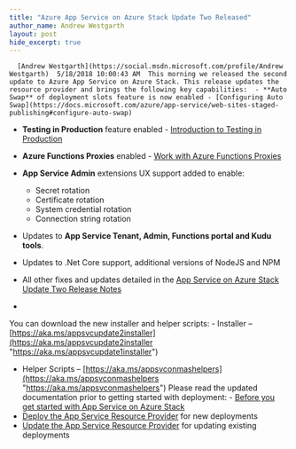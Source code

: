 ```yaml
---
title: "Azure App Service on Azure Stack Update Two Released"
author_name: Andrew Westgarth
layout: post
hide_excerpt: true
---
```

      [Andrew Westgarth](https://social.msdn.microsoft.com/profile/Andrew Westgarth)  5/18/2018 10:00:43 AM  This morning we released the second update to Azure App Service on Azure Stack. This release updates the resource provider and brings the following key capabilities:  - **Auto Swap** of deployment slots feature is now enabled - [Configuring Auto Swap](https://docs.microsoft.com/azure/app-service/web-sites-staged-publishing#configure-auto-swap)
 - **Testing in Production** feature enabled - [Introduction to Testing in Production](https://azure.microsoft.com/resources/videos/introduction-to-azure-websites-testing-in-production-with-galin-iliev/)
 - **Azure Functions Proxies** enabled - [Work with Azure Functions Proxies](https://docs.microsoft.com/en-us/azure/azure-functions/functions-proxies)
 - **App Service Admin** extensions UX support added to enable: 
	 - Secret rotation
	 - Certificate rotation
	 - System credential rotation
	 - Connection string rotation
	  
 - Updates to **App Service Tenant, Admin, Functions portal and Kudu tools**.
 - Updates to .Net Core support, additional versions of NodeJS and NPM
 - All other fixes and updates detailed in the [App Service on Azure Stack Update Two Release Notes](http://docs.microsoft.com/azure/azure-stack/azure-stack-app-service-release-notes-update-two)
 - 
  You can download the new installer and helper scripts:  - Installer – [https://aka.ms/appsvcupdate2installer](https://aka.ms/appsvcupdate2installer "https://aka.ms/appsvcupdate1installer")
 - Helper Scripts – [https://aka.ms/appsvconmashelpers](https://aka.ms/appsvconmashelpers "https://aka.ms/appsvconmashelpers")
  Please read the updated documentation prior to getting started with deployment:  - [Before you get started with App Service on Azure Stack](https://docs.microsoft.com/en-gb/azure/azure-stack/azure-stack-app-service-before-you-get-started)
 - [Deploy the App Service Resource Provider](https://docs.microsoft.com/en-gb/azure/azure-stack/azure-stack-app-service-deploy) for new deployments
 - [Update the App Service Resource Provider](https://docs.microsoft.com/en-gb/azure/azure-stack/azure-stack-app-service-update) for updating existing deployments
      